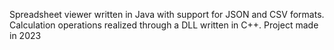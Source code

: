 Spreadsheet viewer written in Java with support for JSON and CSV formats. Calculation operations realized through a DLL written in C++. Project made in 2023

